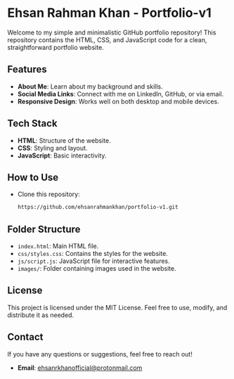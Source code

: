# Ehsan Rahman Khan - Portfolio-v1

Welcome to my simple and minimalistic GitHub portfolio repository! This repository contains the HTML, CSS, and JavaScript code for a clean, straightforward portfolio website.

## Features

- **About Me**: Learn about my background and skills.
- **Social Media Links**: Connect with me on LinkedIn, GitHub, or via email.
- **Responsive Design**: Works well on both desktop and mobile devices.

## Tech Stack

- **HTML**: Structure of the website.
- **CSS**: Styling and layout.
- **JavaScript**: Basic interactivity.

## How to Use

- Clone this repository:
   ```bash
   https://github.com/ehsanrahmankhan/portfolio-v1.git
   ```

## Folder Structure

- `index.html`: Main HTML file.
- `css/styles.css`: Contains the styles for the website.
- `js/script.js`: JavaScript file for interactive features.
- `images/`: Folder containing images used in the website.

## License

This project is licensed under the MIT License. Feel free to use, modify, and distribute it as needed.

## Contact

If you have any questions or suggestions, feel free to reach out!

- **Email**: [ehsanrkhanofficial@protonmail.com](mailto:ehsanrkhanofficial@protonmail.com)
